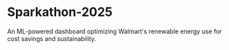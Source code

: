 # Sparkathon-2025
An ML-powered dashboard optimizing Walmart's renewable energy use for cost savings and sustainability.
